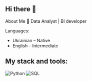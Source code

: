## Hi there 👋

About Me
🔹 Data Analyst | BI developer

Languages:
- Ukrainian – Native
- English – Intermediate

## My stack and tools:

![Python](https://cdn.jsdelivr.net/gh/devicons/devicon/icons/python/python-original.svg)
![SQL](https://www.google.com/url?sa=i&url=https%3A%2F%2Fru.freepik.com%2Ficon%2Fsql-server_17266015&psig=AOvVaw2sKy5gfr7V3svQFw6ITuZj&ust=1748599492579000&source=images&cd=vfe&opi=89978449&ved=2ahUKEwjN45LutsiNAxX5UlUIHUJsCOgQjRx6BAgAEBk)
